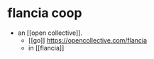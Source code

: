 # flancia coop

- an [[open collective]].
  - [[go]] https://opencollective.com/flancia
  - in [[flancia]]

